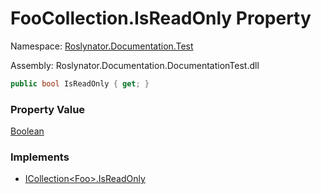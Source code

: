 # FooCollection\.IsReadOnly Property

Namespace: [Roslynator.Documentation.Test](../../README.md)

Assembly: Roslynator\.Documentation\.DocumentationTest\.dll

```csharp
public bool IsReadOnly { get; }
```

### Property Value

[Boolean](https://docs.microsoft.com/en-us/dotnet/api/system.boolean)

### Implements

* [ICollection\<Foo>.IsReadOnly](https://docs.microsoft.com/en-us/dotnet/api/system.collections.generic.icollection-1.isreadonly)


